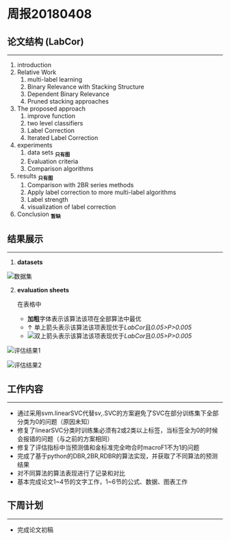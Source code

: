 ﻿# 周报20180408

## 论文结构 (LabCor)
---
1. introduction
2. Relative Work
	1. multi-label learning
	2. Binary Relevance with Stacking Structure
	3. Dependent Binary Relevance
	4. Pruned stacking approaches	
3. The proposed approach
	1. improve function
	2. two level classifiers
	3. Label Correction
	4. Iterated Label Correction	
4. experiments 
	1. data sets <sub>**只有图**</sub>
	2. Evaluation criteria
	3. Comparison algorithms
5. results <sub>**只有图**</sub>
	1. Comparison with 2BR series methods
	2. Apply label correction to more multi-label algorithms
	3. Label strength
	4. visualization of label correction
6. Conclusion <sub>**暂缺**</sub>

## 结果展示
---
1. **datasets**

![数据集](https://github.com/KingsWoo/DataScience/blob/master/LabelCorrection-KingsWoo/source/pic/dataset%20characteristic.png)

2. **evaluation sheets**

	在表格中
	* **加粗**字体表示该算法该项在全部算法中最优
	* ↑ 单上箭头表示该算法该项表现优于*LabCor*且*0.05>P>0.005*
	* <img src="http://www.forkosh.com/mathtex.cgi? \Large x=\frac{-b\pm\sqrt{b^2-4ac}}{2a}">双上箭头表示该算法该项表现优于*LabCor*且*0.05>P>0.005*


![评估结果1](https://github.com/KingsWoo/DataScience/blob/master/LabelCorrection-KingsWoo/source/pic/Evaluation%20sheet1.png)

![评估结果2](https://github.com/KingsWoo/DataScience/blob/master/LabelCorrection-KingsWoo/source/pic/Evaluation%20sheet2.png)

## 工作内容
---
* 通过采用svm.linearSVC代替sv,.SVC的方案避免了SVC在部分训练集下全部分类为0的问题（原因未知）
* 修复了linearSVC分类时训练集必须有2或2类以上标签，当标签全为0的时候会报错的问题（与之前的方案相同）
* 修复了评估指标中当预测值和金标准完全吻合时macroF1不为1的问题
* 完成了基于python的DBR,2BR,RDBR的算法实现，并获取了不同算法的预测结果
* 对不同算法的算法表现进行了记录和对比
* 基本完成论文1~4节的文字工作，1~6节的公式、数据、图表工作

## 下周计划
---
* 完成论文初稿